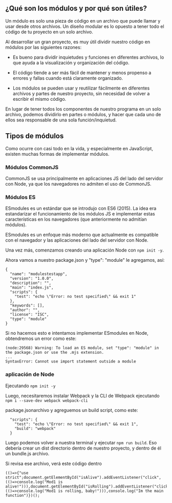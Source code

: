 ## ¿Qué son los módulos y por qué son útiles?

Un módulo es solo una pieza de código en un archivo que puede llamar y usar desde otros archivos. Un diseño modular es lo opuesto a tener todo el código de tu proyecto en un solo archivo.

Al desarrollar un gran proyecto, es muy útil dividir nuestro código en módulos por las siguientes razones:

- Es bueno para dividir inquietudes y funciones en diferentes archivos, lo que ayuda a la visualización y organización del código.

- El código tiende a ser más fácil de mantener y menos propenso a errores y fallas cuando está claramente organizado.

- Los módulos se pueden usar y reutilizar fácilmente en diferentes archivos y partes de nuestro proyecto, sin necesidad de volver a escribir el mismo código.

En lugar de tener todos los componentes de nuestro programa en un solo archivo, podemos dividirlo en partes o módulos, y hacer que cada uno de ellos sea responsable de una sola función/inquietud.

## Tipos de módulos

Como ocurre con casi todo en la vida, y especialmente en JavaScript, existen muchas formas de implementar módulos.

### Módulos CommonJS

CommonJS se usa principalmente en aplicaciones JS del lado del servidor con Node, ya que los navegadores no admiten el uso de CommonJS.

### Módulos ES
ESmodules es un estándar que se introdujo con ES6 (2015). La idea era estandarizar el funcionamiento de los módulos JS e implementar estas características en los navegadores (que anteriormente no admitían módulos).

ESmodules es un enfoque más moderno que actualmente es compatible con el navegador y las aplicaciones del lado del servidor con Node.

Una vez más, comenzamos creando una aplicación Node con ```npm init -y```.

Ahora vamos a nuestro package.json y "type": "module" le agregamos, así:

```
{
  "name": "modulestestapp",
  "version": "1.0.0",
  "description": "",
  "main": "index.js",
  "scripts": {
    "test": "echo \"Error: no test specified\" && exit 1"
  },
  "keywords": [],
  "author": "",
  "license": "ISC",
  "type": "module"
}
```

Si no hacemos esto e intentamos implementar ESmodules en Node, obtendremos un error como este:

```
(node:29568) Warning: To load an ES module, set "type": "module" in the package.json or use the .mjs extension.
...
SyntaxError: Cannot use import statement outside a module
```

### aplicación de Node

Ejecutando ```npm init -y```

Luego, necesitaremos instalar Webpack y la CLI de Webpack ejecutando ```npm i --save-dev webpack webpack-cli```

package.jsonarchivo y agreguemos un build script, como este:

```
  "scripts": {
    "test": "echo \"Error: no test specified\" && exit 1",
    "build": "webpack"
  }
```

Luego podemos volver a nuestra terminal y ejecutar ```npm run build```. 
Eso debería crear un dist directorio dentro de nuestro proyecto, y dentro de él un bundle.js archivo.

Si revisa ese archivo, verá este código dentro

```
(()=>{"use strict";document.getElementById("isAlive").addEventListener("click",(()=>console.log("Mod1 is alive!"))),document.getElementById("isRolling").addEventListener("click",(()=>console.log("Mod1 is rolling, baby!"))),console.log("Im the main function")})();

```